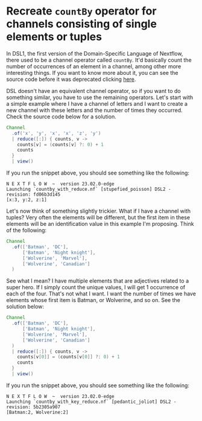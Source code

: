 # Recreate `countBy` operator for channels consisting of single elements or tuples

In DSL1, the first version of the Domain-Specific Language of Nextflow, there 
used to be a channel operator called `countBy`. It'd basically count the number 
of occurrences of an element in a channel, among other more interesting things. 
If you want to know more about it, you can see the source code before it was 
deprecated clicking [here](https://github.com/nextflow-io/nextflow/commit/c0b164f2448629225ea047332e8c00be3e2d5162#diff-54ae590f3c4f2bc1e5014f991db7b3c3176acdd34d98d5dd4dd863321ebe77e5L545).

DSL doesn't have an equivalent channel operator, so if you want to do something 
similar, you have to use the remaining operators. Let's start with a simple 
example where I have a channel of letters and I want to create a new channel 
with these letters and the number of times they occurred. Check the source code 
below for a solution.

```Groovy
Channel
  .of('x', 'y', 'x', 'x', 'z', 'y')
  | reduce([:]) { counts, v ->
    counts[v] = (counts[v] ?: 0) + 1
    counts
  }
  | view()
```

If you run the snippet above, you should see something like the following:

```console
N E X T F L O W  ~  version 23.02.0-edge
Launching `countby_with_reduce.nf` [stupefied_poisson] DSL2 - revision: fd06b3d145
[x:3, y:2, z:1]
```

Let's now think of something slightly trickier. What if I have a channel with 
tuples? Very often the elements will be different, but the first item in these 
elements will be an identification value in this example I'm proposing. Think of
 the following:

```Groovy
Channel
  .of(['Batman', 'DC'],
      ['Batman', 'Night knight'],
      ['Wolverine', 'Marvel'],
      ['Wolverine', 'Canadian']
  )
```

See what I mean? I have multiple elements that are adjectives related to a super
 hero. If I simply count the unique values, I will get 1 occurrence of each of 
the four. That's not what I want. I want the number of times we have elements 
whose first item is Batman, or Wolverine, and so on. See the solution below:

```Groovy
Channel
  .of(['Batman', 'DC'],
      ['Batman', 'Night knight'],
      ['Wolverine', 'Marvel'],
      ['Wolverine', 'Canadian']
  )
  | reduce([:]) { counts, v ->
    counts[v[0]] = (counts[v[0]] ?: 0) + 1
    counts
  }
  | view()
```

If you run the snippet above, you should see something like the following:

```console
N E X T F L O W  ~  version 23.02.0-edge
Launching `countby_with_key_reduce.nf` [pedantic_joliot] DSL2 - revision: 5b2305a907
[Batman:2, Wolverine:2]
```